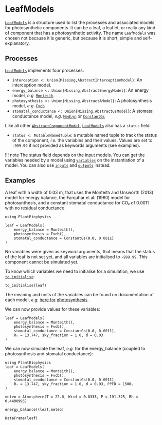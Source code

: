 # LeafModels

[`LeafModels`](@ref) is a structure used to list the processes and associated models for
photosynthetic components. It can be a leaf, a leaflet, or really any kind of component that has a photosynthetic activity. The name `LeafModels` was chosen not because it is generic, but because it is short, simple and self-explanatory.

## Processes

[`LeafModels`](@ref) implements four processes:

- `interception <: Union{Missing,AbstractInterceptionModel}`: An interception model.
- `energy_balance <: Union{Missing,AbstractEnergyModel}`: An energy model, *e.g.* [`Monteith`](@ref).
- `photosynthesis <: Union{Missing,AbstractAModel}`: A photosynthesis model, *e.g.* [`Fvcb`](@ref)
- `stomatal_conductance <: Union{Missing,AbstractGsModel}`: A stomatal conductance model,
    *e.g.* [`Medlyn`](@ref) or [`ConstantGs`](@ref)

Like all other [`AbstractComponentModel`](@ref), [`LeafModels`](@ref) also has a `status` field:

- `status <: MutableNamedTuple`: a mutable named tuple to track the status of the component, *i.e.* the variables and their values. Values are set to `-999.99` if not provided as keywords arguments (see examples).

!!! note
    The status field depends on the input models. You can get the variables needed by a model using [`variables`](@ref) on the instantiation of a model. You can also use [`inputs`](@ref) and [`outputs`](@ref) instead.

## Examples

A leaf with a width of 0.03 m, that uses the Monteith and Unsworth (2013) model for energy
balance, the Farquhar et al. (1980) model for photosynthesis, and a constant stomatal
conductance for CO₂ of 0.0011 with no residual conductance.

```@setup usepkg
using PlantBiophysics
```

```@example usepkg
leaf = LeafModels(
    energy_balance = Monteith(),
    photosynthesis = Fvcb(),
    stomatal_conductance = ConstantGs(0.0, 0.0011)
)
```

No variables were given as keyword arguments, that means that the status of the leaf is not
set yet, and all variables are initialised to `-999.99`. This component cannot be simulated
yet.

To know which variables we need to initialise for a simulation, we use [`to_initialise`](@ref):

```@example usepkg
to_initialise(leaf)
```

The meaning and units of the variables can be found on documentation of each model,
*e.g.* [here for photosynthesis](https://vezy.github.io/PlantBiophysics.jl/stable/models/photosynthesis/).

We can now provide values for these variables:

```@example usepkg
leaf = LeafModels(
    energy_balance = Monteith(),
    photosynthesis = Fvcb(),
    stomatal_conductance = ConstantGs(0.0, 0.0011),
    Rₛ = 13.747, sky_fraction = 1.0, d = 0.03
)
```

We can now simulate the leaf, *e.g.* for the energy_balance (coupled to photosynthesis and
stomatal conductance):

```@setup usepkgandleaf
using PlantBiophysics
leaf = LeafModels(
    energy_balance = Monteith(),
    photosynthesis = Fvcb(),
    stomatal_conductance = ConstantGs(0.0, 0.0011),
    Rₛ = 13.747, sky_fraction = 1.0, d = 0.03, PPFD = 1500.
)
```

```@example usepkgandleaf
meteo = Atmosphere(T = 22.0, Wind = 0.8333, P = 101.325, Rh = 0.4490995)

energy_balance!(leaf,meteo)

DataFrame(leaf)
```
